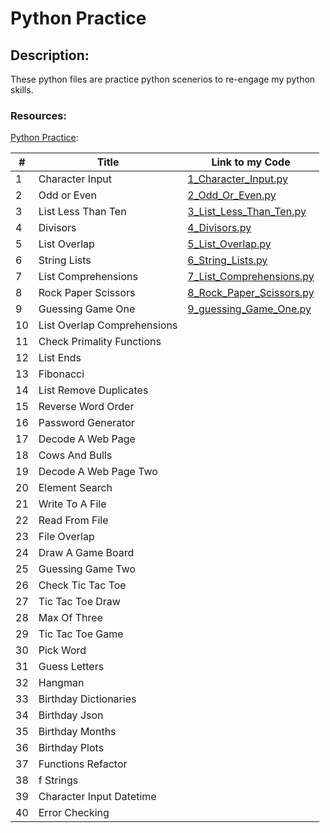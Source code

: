 # Python Practice

## Description:

These python files are practice python scenerios to re-engage my python skills.

### Resources:

[Python Practice](https.//www.practicepython.org):

| #  | Title                       | Link to my Code                                                  |
|----|-----------------------------|------------------------------------------------------------------|
| 1  | Character Input             | [1_Character_Input.py](/Excercises/1_Character_Input.py)         |
| 2  | Odd or Even                 | [2_Odd_Or_Even.py](/Excercises/2_Odd_Or_Even.py)                 | 
| 3  | List Less Than Ten          | [3_List_Less_Than_Ten.py](/Excercises/3_List_Less_Than_Ten.py)   |
| 4  | Divisors                    | [4_Divisors.py](/Excercises/4_Divisors.py)                       |
| 5  | List Overlap                | [5_List_Overlap.py](/Excercises/5_List_Overlap.py)               |
| 6  | String Lists                | [6_String_Lists.py](/Excercises/6_String_Lists.py)               |
| 7  | List Comprehensions         | [7_List_Comprehensions.py](/Excercises/7_List_Comprehensions.py) |
| 8  | Rock Paper Scissors         | [8_Rock_Paper_Scissors.py](/Excercises/8_Rock_Paper_Scissors.py) |
| 9  | Guessing Game One           | [9_guessing_Game_One.py](/Excercises/9_guessing_Game_One.py)     |
| 10 | List Overlap Comprehensions |                                                                  |
| 11 | Check Primality Functions   |                                                                  |         
| 12 | List Ends                   |                                                                  |
| 13 | Fibonacci                   |                                                                  |
| 14 | List Remove Duplicates      |                                                                  |
| 15 | Reverse Word Order          |                                                                  |
| 16 | Password Generator          |                                                                  |
| 17 | Decode A Web Page           |                                                                  |
| 18 | Cows And Bulls              |                                                                  |
| 19 | Decode A Web Page Two       |                                                                  |
| 20 | Element Search              |                                                                  |
| 21 | Write To A File             |                                                                  |
| 22 | Read From File              |                                                                  |
| 23 | File Overlap                |                                                                  |
| 24 | Draw A Game Board           |                                                                  |
| 25 | Guessing Game Two           |                                                                  |
| 26 | Check Tic Tac Toe           |                                                                  |
| 27 | Tic Tac Toe Draw            |                                                                  |
| 28 | Max Of Three                |                                                                  |
| 29 | Tic Tac Toe Game            |                                                                  |
| 30 | Pick Word                   |                                                                  |
| 31 | Guess Letters               |                                                                  |
| 32 | Hangman                     |                                                                  |
| 33 | Birthday Dictionaries       |                                                                  |
| 34 | Birthday Json               |                                                                  |
| 35 | Birthday Months             |                                                                  |
| 36 | Birthday Plots              |                                                                  |
| 37 | Functions Refactor          |                                                                  |
| 38 | f Strings                   |                                                                  |
| 39 | Character Input Datetime    |                                                                  |
| 40 | Error Checking              |                                                                  |